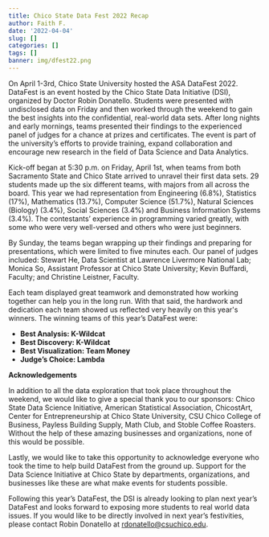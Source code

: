 ```yaml
---
title: Chico State Data Fest 2022 Recap
author: Faith F.
date: '2022-04-04'
slug: []
categories: []
tags: []
banner: img/dfest22.png
---
```


 On April 1-3rd, Chico State University hosted the ASA DataFest 2022. DataFest is an event hosted by the Chico State Data Initiative (DSI), organized by Doctor Robin Donatello. Students were presented with undisclosed data on Friday and then worked through the weekend to gain the best insights into the confidential, real-world data sets. After long nights and early mornings, teams presented their findings to the experienced panel of judges for a chance at prizes and certificates. The event is part of the university’s efforts to provide training, expand collaboration and encourage new research in the field of Data Science and Data Analytics.

Kick-off began at 5:30 p.m. on Friday, April 1st, when teams from both Sacramento State and Chico State arrived to unravel their first data sets. 29 students made up the six different teams, with majors from all across the board. This year we had representation from Engineering (6.8%), Statistics (17%), Mathematics (13.7%), Computer Science (51.7%), Natural Sciences (Biology) (3.4%), Social Sciences (3.4%) and Business Information Systems (3.4%). The contestants’ experience in programming varied greatly, with some who were very well-versed and others who were just beginners.

By Sunday, the teams began wrapping up their findings and preparing for presentations, which were limited to five minutes each. Our panel of judges included: Stewart He, Data Scientist at Lawrence Livermore National Lab; Monica So, Assistant Professor at Chico State University; Kevin Buffardi, Faculty; and Christine Leistner, Faculty. 

Each team displayed great teamwork and demonstrated how working together can help you in the long run. With that said, the hardwork and dedication each team showed us reflected very heavily on this year's winners. The winning teams of this year’s DataFest were:

* **Best Analysis: K-Wildcat**
* **Best Discovery: K-Wildcat**
* **Best Visualization: Team Money**
* **Judge’s Choice: Lambda**

**Acknowledgements**

In addition to all the data exploration that took place throughout the weekend, we would like to give a special thank you to our sponsors: Chico State Data Science Initiative, American Statistical Association, ChicostArt, Center for Entrepreneurship at Chico State University, CSU Chico College of Business, Payless Building Supply, Math Club, and Stoble Coffee Roasters. Without the help of these amazing businesses and organizations, none of this would be possible. 

Lastly, we would like to take this opportunity to acknowledge everyone who took the time to help build DataFest from the ground up. Support for the Data Science Initiative at Chico State by departments, organizations, and businesses like these are what make events for students possible. 

Following this year’s DataFest, the DSI is already looking to plan next year’s DataFest and looks forward to exposing more students to real world data issues. If you would like to be directly involved in next year’s festivities, please contact Robin Donatello at [rdonatello@csuchico.edu](mailto:rdonatello@csuchico.edu).
